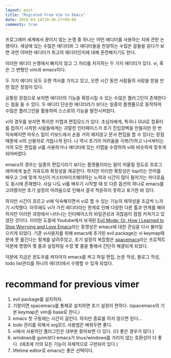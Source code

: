 ```yaml
---
layout: post
title: "Migrated From Vim to Emacs"
date: 2016-03-14T19:30:27+09:00
comments: true
---
```


프로그래머 세계에서 끊이지 않는 논쟁 중 하나는 어떤 에디터를 사용하는 지에 관한 논쟁이다.
세상에 있는 수많은 에디터와 그 에디터들을 찬양하는 수많은 글들을 읽다가 보면 과연 어떠한 에디터가 최고의 에디터인지에 대해 혼란해지기도 한다.

이러한 에디터 논쟁에서 빠지지 않고 그 자리를 차지하는 두 가지 에디터가 있다.
vi, 혹은 그 변형인 vim과 emacs이다.

두 가지 에디터 모두 오랜 역사를 가지고 있고, 오랜 시간 동안 사람들의 사랑을 받을 만한 많은 장점이 있다.

공통된 장점으로 보자면 에디터의 기능을 확장시킬 수 있는 수많은 플러그인이 존재한다는 점을 들 수 있다. 두 에디터 단순한 에디터라기 보다는 일종의 플랫폼으로 동작하여 수많은 플러그인을 활용하여 스스로의 기능을 발전시켜왔다.

vi의 경우를 보자면 특이한 키맵과 편집모드가 있다. 초심자에게, 특히나 GUI로 컴퓨터를 접하기 시작한 사람들에게는 괴랄한 인터페이스가 초기 진입장벽을 만들지만 한 번 익숙해지면 마우스 없이 키보드에서 손을 거의 떼지않고 문서 편집을 할 수 있다는 장점때문에 vi의 신봉자로 거듭나게 된다. 나 역시 초기의 어려움을 극복(?)하고 나서부터는 거의 모든 편집을 vi를 사용하거나 에디터에 있는 키맵을 수정하여 vi와 비슷하게 맞추게 되어버렸다.

emacs의 경우는 일종의 편집기라기 보다는 플랫폼이라는 말이 어울릴 정도로 프로그래머에게 높은 자유도와 확장성을 제공한다. 하지만 이러한 확장성은 lisp라는 언어를 배우고 그에 맞게 자신이 커스터마이즈해야하는 노력과 시간이 많이 들어가는 까다로움도 동시에 존재했다. 사실 나도 vi를 배우기 시작할 때 또 다른 옵션의 하나로 emacs를 고려했지만 초기 설정의 어려움으로 인해서 결국 적응하지 못하고 포기한 바 있다.

하지만 시간이 흐르고 vi에 익숙해지면서 vi로 할 수 있는 기능의 제약성을 조금씩 느끼기 시작했다. 아무래도 vi가 가진 에디터라는 한계로 인해 다양한 다른 툴과 연계를 해야하지만 이러한 과정에서 나타나는 인터페이스의 비일관성과 귀찮음이 점점 커져가고 있었던 것이다. 이러한 도중에 Youtube에서 보게된 [Evil Mode: Or, How I Learned to Stop Worrying and Love Emacs](https://www.youtube.com/watch?v=JWD1Fpdd4Pc)라는 동영상은 emacs에 대한 관심을 다시 불러일으키게 되었다.
기존 vi사용자를 위해 emacs에 추가된 evil package는 vi keymap때문에 못 옮긴다는 핑계를 날려주었고, 초기 설정의 복잡함은 [spacemacs](https://github.com/syl20bnr/spacemacs)라는 프로젝트 덕분에 명령어 몇 줄과 설정파일 수정 몇 줄을 통해서 간단히 해결되게 되었다.

덕분에 지금은 윈도우를 켜자마자 emacs를 켜고 파일 편집, 논문 작성, 블로그 작성, todo list관리를 하나의 에디터에서 수행할 수 있게 되었다.

# recommand for previous vimer

1. evil package를 설치하자.
2. 기왕이면 spacemacs를 통채로 설치하면 초기 설정이 편하다. (spacemacs의 기본 keymap은 vim을 base로 한다.)
3. emacs 첫 구동에는 시간이 걸린다. 하지만 종료를 하지 않으면 된다…
4. todo 관리를 위해서 org모드 사용법은 배워두면 좋다.
5. vi에서 사용하던 플러그인은 대부분 찾아보면 다 있다. (더 좋은 경우가 많다.)
6. windows용 gvim보다 emacs가 linux/windows를 가리지 않는 호환성이 더 좋다. (애초에 거의 모든 기능이 자체적으로 구현되어 있다.)
7. lifetime editor로 emacs는 좋은 선택이다.

